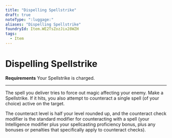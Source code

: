 ```yaml
---
title: "Dispelling Spellstrike"
draft: true
noteType: ":luggage:"
aliases: "Dispelling Spellstrike"
foundryId: Item.WE2TsZozJix28WZH
tags:
  - Item
---
```


# Dispelling Spellstrike

**Requirements** Your Spellstrike is charged.

* * *

The spell you deliver tries to force out magic affecting your enemy. Make a Spellstrike. If it hits, you also attempt to counteract a single spell (of your choice) active on the target.

The counteract level is half your level rounded up, and the counteract check modifier is the standard modifier for counteracting with a spell (your Intelligence modifier plus your spellcasting proficiency bonus, plus any bonuses or penalties that specifically apply to counteract checks).
